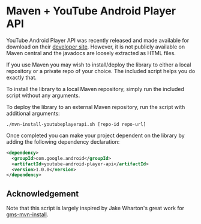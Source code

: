 Maven + YouTube Android Player API
==================================

YouTube Android Player API was recently released and made available for download
on their [developer site](https://developers.google.com/youtube/android/player/downloads/).
However, it is not publicly available on Maven central and the javadocs are
loosely extracted as HTML files.

If you use Maven you may wish to install/deploy the library to either a local
repository or a private repo of your choice.  The included script helps you
do exactly that.

To install the library to a local Maven repository, simply run the included
script without any arguments.

To deploy the library to an external Maven repository, run the script with
additional arguments:

    ./mvn-install-youtubeplayerapi.sh [repo-id repo-url]

Once completed you can make your project dependent on the library by adding
the following dependency declaration:

```xml
<dependency>
  <groupId>com.google.android</groupId>
  <artifactId>youtube-android-player-api</artifactId>
  <version>1.0.0</version>
</dependency>
```

Acknowledgement
---------------

Note that this script is largely inspired by Jake Wharton's great work for
[gms-mvn-install](https://github.com/JakeWharton/gms-mvn-install).
